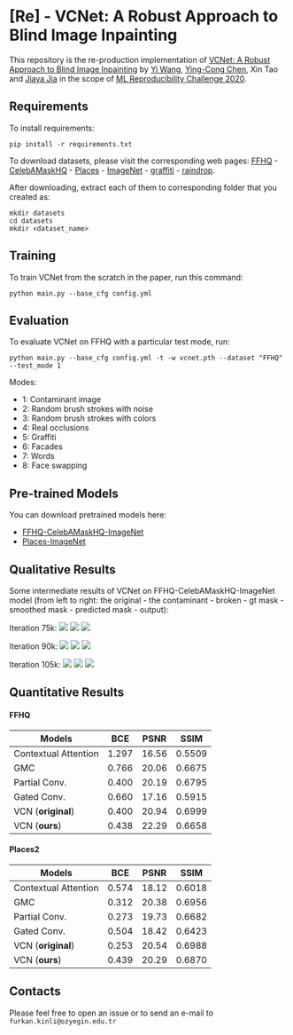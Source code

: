 
# [Re] - VCNet: A Robust Approach to Blind Image Inpainting

This repository is the re-production implementation of [VCNet: A Robust Approach to Blind Image Inpainting](https://arxiv.org/pdf/2003.06816.pdf) by [Yi Wang](https://shepnerd.github.io/), [Ying-Cong Chen](https://yingcong.github.io/), Xin Tao and [Jiaya Jia](http://jiaya.me/) in the scope of [ML Reproducibility Challenge 2020](https://paperswithcode.com/rc2020). 

<!---
Authored by [Furkan Kınlı](https://birdortyedi.github.io/), Barış Özcan, [Furkan Kıraç](http://fkirac.net/).
--->

## Requirements

To install requirements:

```setup
pip install -r requirements.txt
```

To download datasets, please visit the corresponding web pages:
[FFHQ](https://github.com/NVlabs/ffhq-dataset) - [CelebAMaskHQ](https://github.com/switchablenorms/CelebAMask-HQ) - 
[Places](http://places2.csail.mit.edu/download.html) - [ImageNet](http://image-net.org/download) - 
[graffiti](https://github.com/pavelkraleu/graffiti-dataset) - [raindrop](https://github.com/rui1996/DeRaindrop). 

After downloading, extract each of them to corresponding folder that you created as:
```
mkdir datasets
cd datasets
mkdir <dataset_name>
```


## Training

To train VCNet from the scratch in the paper, run this command:

```train
python main.py --base_cfg config.yml
```

## Evaluation

To evaluate VCNet on FFHQ with a particular test mode, run:

```eval
python main.py --base_cfg config.yml -t -w vcnet.pth --dataset "FFHQ" --test_mode 1
```

Modes:
*   1: Contaminant image
*   2: Random brush strokes with noise
*   3: Random brush strokes with colors
*   4: Real occlusions
*   5: Graffiti
*   6: Facades
*   7: Words
*   8: Face swapping

## Pre-trained Models

You can download pretrained models here:

- [FFHQ-CelebAMaskHQ-ImageNet](https://www.dropbox.com/s/e2f0dsoxqe693z0/VCNet_FFHQ_200000step_4bs_0.0002lr_1gpu_16run.pth?dl=0) 
- [Places-ImageNet](https://www.dropbox.com/s/f03iblb3epayt6c/VCNet_Places_300000step_4bs_0.0002lr_1gpu_17run.pth?dl=0)

## Qualitative Results

Some intermediate results of VCNet on FFHQ-CelebAMaskHQ-ImageNet model 
(from left to right: the original - the contaminant - broken - gt mask - smoothed mask - predicted mask - output):

Iteration 75k:
![][res75k1]
![][res75k2]
![][res75k3]

Iteration 90k:
![][res90k1]
![][res90k2]
![][res90k3] 

Iteration 105k:
![][res105k1]
![][res105k2]
![][res105k3] 

## Quantitative Results

#### FFHQ

| Models               |       BCE       |      PSNR      |      SSIM      |
| -------------------  |---------------- | -------------- | -------------- |
| Contextual Attention |     1.297       |      16.56     |      0.5509    |
| GMC                  |     0.766       |      20.06     |      0.6675    |
| Partial Conv.        |     0.400       |      20.19     |      0.6795    |
| Gated Conv.          |     0.660       |      17.16     |      0.5915    |
| VCN (**original**)   |     0.400       |      20.94     |      0.6999    |
| VCN (**ours**)       |     0.438       |      22.29     |      0.6658    |

#### Places2

| Models               |       BCE       |      PSNR      |      SSIM      |
| -------------------  |---------------- | -------------- | -------------- |
| Contextual Attention |     0.574       |      18.12     |      0.6018    |
| GMC                  |     0.312       |      20.38     |      0.6956    |
| Partial Conv.        |     0.273       |      19.73     |      0.6682    |
| Gated Conv.          |     0.504       |      18.42     |      0.6423    |
| VCN (**original**)   |     0.253       |      20.54     |      0.6988    |
| VCN (**ours**)       |     0.439       |      20.29     |      0.6870    |

## Contacts

Please feel free to open an issue or to send an e-mail to ```furkan.kinli@ozyegin.edu.tr```

[res75k1]: outputs/examples_74744.png
[res75k2]: outputs/examples_75144.png
[res75k3]: outputs/examples_75544.png
[res90k1]: outputs/examples_90944.png
[res90k2]: outputs/examples_91144.png
[res90k3]: outputs/examples_91344.png
[res105k1]: outputs/examples_104344.png
[res105k2]: outputs/examples_104744.png
[res105k3]: outputs/examples_106144.png
